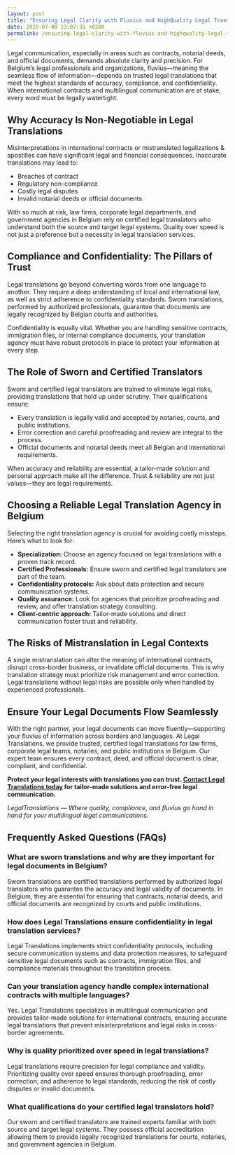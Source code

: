 ```yaml
---
layout: post
title: "Ensuring Legal Clarity with Fluvius and HighQuality Legal Translations"
date: 2025-07-09 13:07:31 +0200
permalink: /ensuring-legal-clarity-with-fluvius-and-highquality-legal-translations/
---
```

Legal communication, especially in areas such as contracts, notarial deeds, and official documents, demands absolute clarity and precision. For Belgium’s legal professionals and organizations, fluvius—meaning the seamless flow of information—depends on trusted legal translations that meet the highest standards of accuracy, compliance, and confidentiality. When international contracts and multilingual communication are at stake, every word must be legally watertight.

## Why Accuracy Is Non-Negotiable in Legal Translations

Misinterpretations in international contracts or mistranslated legalizations & apostilles can have significant legal and financial consequences. Inaccurate translations may lead to:

- Breaches of contract
- Regulatory non-compliance
- Costly legal disputes
- Invalid notarial deeds or official documents

With so much at risk, law firms, corporate legal departments, and government agencies in Belgium rely on certified legal translators who understand both the source and target legal systems. Quality over speed is not just a preference but a necessity in legal translation services.

## Compliance and Confidentiality: The Pillars of Trust

Legal translations go beyond converting words from one language to another. They require a deep understanding of local and international law, as well as strict adherence to confidentiality standards. Sworn translations, performed by authorized professionals, guarantee that documents are legally recognized by Belgian courts and authorities.

Confidentiality is equally vital. Whether you are handling sensitive contracts, immigration files, or internal compliance documents, your translation agency must have robust protocols in place to protect your information at every step.

## The Role of Sworn and Certified Translators

Sworn and certified legal translators are trained to eliminate legal risks, providing translations that hold up under scrutiny. Their qualifications ensure:

- Every translation is legally valid and accepted by notaries, courts, and public institutions.
- Error correction and careful proofreading and review are integral to the process.
- Official documents and notarial deeds meet all Belgian and international requirements.

When accuracy and reliability are essential, a tailor-made solution and personal approach make all the difference. Trust & reliability are not just values—they are legal requirements.

## Choosing a Reliable Legal Translation Agency in Belgium

Selecting the right translation agency is crucial for avoiding costly missteps. Here’s what to look for:

- **Specialization:** Choose an agency focused on legal translations with a proven track record.
- **Certified Professionals:** Ensure sworn and certified legal translators are part of the team.
- **Confidentiality protocols:** Ask about data protection and secure communication systems.
- **Quality assurance:** Look for agencies that prioritize proofreading and review, and offer translation strategy consulting.
- **Client-centric approach:** Tailor-made solutions and direct communication foster trust and reliability.

## The Risks of Mistranslation in Legal Contexts

A single mistranslation can alter the meaning of international contracts, disrupt cross-border business, or invalidate official documents. This is why translation strategy must prioritize risk management and error correction. Legal translations without legal risks are possible only when handled by experienced professionals.

## Ensure Your Legal Documents Flow Seamlessly

With the right partner, your legal documents can move fluently—supporting your fluvius of information across borders and languages. At Legal Translations, we provide trusted, certified legal translations for law firms, corporate legal teams, notaries, and public institutions in Belgium. Our expert team ensures every contract, deed, and official document is clear, compliant, and confidential.

**Protect your legal interests with translations you can trust. [Contact Legal Translations today](https://www.legaltranslations.be/) for tailor-made solutions and error-free legal communication.**

*LegalTranslations — Where quality, compliance, and fluvius go hand in hand for your multilingual legal communications.*

## Frequently Asked Questions (FAQs)

### What are sworn translations and why are they important for legal documents in Belgium?  
Sworn translations are certified translations performed by authorized legal translators who guarantee the accuracy and legal validity of documents. In Belgium, they are essential for ensuring that contracts, notarial deeds, and official documents are recognized by courts and public institutions.

### How does Legal Translations ensure confidentiality in legal translation services?  
Legal Translations implements strict confidentiality protocols, including secure communication systems and data protection measures, to safeguard sensitive legal documents such as contracts, immigration files, and compliance materials throughout the translation process.

### Can your translation agency handle complex international contracts with multiple languages?  
Yes. Legal Translations specializes in multilingual communication and provides tailor-made solutions for international contracts, ensuring accurate legal translations that prevent misinterpretations and legal risks in cross-border agreements.

### Why is quality prioritized over speed in legal translations?  
Legal translations require precision for legal compliance and validity. Prioritizing quality over speed ensures thorough proofreading, error correction, and adherence to legal standards, reducing the risk of costly disputes or invalid documents.

### What qualifications do your certified legal translators hold?  
Our sworn and certified translators are trained experts familiar with both source and target legal systems. They possess official accreditation allowing them to provide legally recognized translations for courts, notaries, and government agencies in Belgium.

<script type="application/ld+json">
{
  "@context": "https://schema.org",
  "@type": "BlogPosting",
  "headline": "Ensuring Legal Clarity with Fluvius and High-Quality Legal Translations",
  "description": "Explore the importance of certified legal translations for contracts, notarial deeds, and official documents in Belgium. Learn why accuracy, confidentiality, and trusted sworn translators are vital for legal clarity and compliance.",
  "image": "https://www.legaltranslations.be/images/blog/legal-translations-belgium.jpg",
  "author": {
    "@type": "Person",
    "name": "Legal Translations"
  },
  "publisher": {
    "@type": "Organization",
    "name": "Legal Translations",
    "logo": {
      "@type": "ImageObject",
      "url": "https://www.legaltranslations.be/images/logo.png"
    }
  },
  "mainEntityOfPage": {
    "@type": "WebPage",
    "@id": "https://www.legaltranslations.be/blog/ensuring-legal-clarity-fluvius-legal-translations"
  },
  "datePublished": "2024-06-01",
  "dateModified": "2024-06-01",
  "keywords": "Sworn translations, Legal translations, Multilingual communication, International contracts, Notarial deeds, Official documents, Legalizations & apostilles, Proofreading and review, Translation strategy, Translation agency, Quality over speed, Tailor-made solutions, Personal approach, Trust & reliability, Translations without legal risks, Error correction, Misinterpretations in international contracts, legal translation services, certified legal translators, accurate legal document translation",
  "articleSection": [
    "Legal Translations",
    "Sworn Translations",
    "Certified Legal Translators",
    "Multilingual Communication",
    "International Contracts",
    "Legalizations & Apostilles",
    "Proofreading and Review",
    "Translation Strategy"
  ]
}
</script>

<script type="application/ld+json">
{
  "@context": "https://schema.org",
  "@type": "FAQPage",
  "mainEntity": [
    {
      "@type": "Question",
      "name": "What are sworn translations and why are they important for legal documents in Belgium?",
      "acceptedAnswer": {
        "@type": "Answer",
        "text": "Sworn translations are certified translations performed by authorized legal translators who guarantee the accuracy and legal validity of documents. In Belgium, they are essential for ensuring that contracts, notarial deeds, and official documents are recognized by courts and public institutions."
      }
    },
    {
      "@type": "Question",
      "name": "How does Legal Translations ensure confidentiality in legal translation services?",
      "acceptedAnswer": {
        "@type": "Answer",
        "text": "Legal Translations implements strict confidentiality protocols, including secure communication systems and data protection measures, to safeguard sensitive legal documents such as contracts, immigration files, and compliance materials throughout the translation process."
      }
    },
    {
      "@type": "Question",
      "name": "Can your translation agency handle complex international contracts with multiple languages?",
      "acceptedAnswer": {
        "@type": "Answer",
        "text": "Yes. Legal Translations specializes in multilingual communication and provides tailor-made solutions for international contracts, ensuring accurate legal translations that prevent misinterpretations and legal risks in cross-border agreements."
      }
    },
    {
      "@type": "Question",
      "name": "Why is quality prioritized over speed in legal translations?",
      "acceptedAnswer": {
        "@type": "Answer",
        "text": "Legal translations require precision for legal compliance and validity. Prioritizing quality over speed ensures thorough proofreading, error correction, and adherence to legal standards, reducing the risk of costly disputes or invalid documents."
      }
    },
    {
      "@type": "Question",
      "name": "What qualifications do your certified legal translators hold?",
      "acceptedAnswer": {
        "@type": "Answer",
        "text": "Our sworn and certified translators are trained experts familiar with both source and target legal systems. They possess official accreditation allowing them to provide legally recognized translations for courts, notaries, and government agencies in Belgium."
      }
    }
  ]
}
</script>